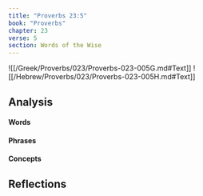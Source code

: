 ```yaml
---
title: "Proverbs 23:5"
book: "Proverbs"
chapter: 23
verse: 5
section: Words of the Wise
---
```

![[/Greek/Proverbs/023/Proverbs-023-005G.md#Text]]
![[/Hebrew/Proverbs/023/Proverbs-023-005H.md#Text]]

## Analysis

#### Words

#### Phrases

#### Concepts

## Reflections
